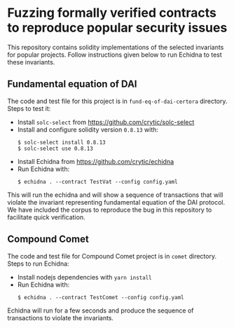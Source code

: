 # Fuzzing formally verified contracts to reproduce popular security issues 

This repository contains solidity implementations of the selected invariants for popular projects. Follow instructions given below to run Echidna to test these invariants.

## Fundamental equation of  DAI

The code and test file for this project is in `fund-eq-of-dai-certora` directory. Steps to test it:

- Install `solc-select` from https://github.com/crytic/solc-select
- Install and configure solidity version `0.8.13` with:
    ```
    $ solc-select install 0.8.13
    $ solc-select use 0.8.13
    ```
- Install Echidna from https://github.com/crytic/echidna
- Run Echidna with: 
    ```
    $ echidna . --contract TestVat --config config.yaml
    ```

This will run the echidna and will show a sequence of transactions that will violate the invariant representing fundamental equation of the DAI protocol. We have included the corpus to reproduce the bug in this repository to facilitate quick verification.

## Compound Comet

The code and test file for Compound Comet project is in `comet` directory. Steps to run Echidna:

- Install nodejs dependencies with `yarn install`
- Run Echidna with:
    ```
    $ echidna . --contract TestComet --config config.yaml
    ```
Echidna will run for a few seconds and produce the sequence of transactions to violate the invariants.
